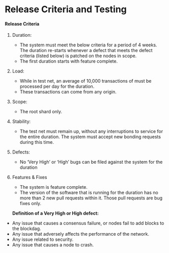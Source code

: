 # Release Criteria and Testing

#### Release Criteria

1. Duration: 
   * The system must meet the below criteria for a period of 4 weeks. The duration re-starts whenever a defect that meets the defect criteria \(listed below\) is patched on the nodes in scope.
   * The first duration starts with feature complete.
2. Load:
   * While in test net, an average of 10,000 transactions of must be processed per day for the duration.
   * These transactions can come from any origin.
3. Scope: 
   * The root shard only.
4. Stability: 
   * The test net must remain up, without any interruptions to service for the entire duration. The system must accept new bonding requests during this time.
5. Defects: 
   * No ‘Very High’ or ‘High’ bugs can be filed against the system for the duration
6. Features & Fixes

   * The system is feature complete.
   * The version of the software that is running for the duration has no more than 2 new pull requests within it. Those pull requests are bug fixes only.



   **Definition of a Very High or High defect:**

* Any issue that causes a consensus failure, or nodes fail to add blocks to the blockdag.
* Any issue that adversely affects the performance of the network.
* Any issue related to security.
* Any issue that causes a node to crash.

